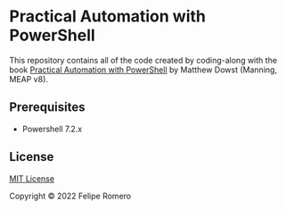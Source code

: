 # Practical Automation with PowerShell

This repository contains all of the code created by coding-along with the book
[Practical Automation with PowerShell][L1] by Matthew Dowst (Manning, MEAP v8).

## Prerequisites

- Powershell 7.2.x

## License

[MIT License](./LICENSE)

Copyright &copy; 2022 Felipe Romero

[L1]: <https://www.manning.com/books/practical-automation-with-powershell>
